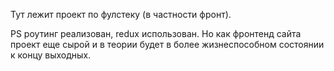 Тут лежит проект по фулстеку (в частности фронт).

PS роутинг реализован, redux использован. Но как фронтенд сайта проект еще сырой и в теории будет в более жизнеспособном состоянии к концу выходных.